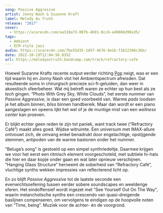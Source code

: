 ```yaml
---
song: Passive Aggresive
artist: Jonny Nash & Suzanne Kraft
label: Melody As Truth
release: "2017"
cover:
  - https://ucarecdn.com/aa318a73-087b-4691-8cc8-a40866d99a35/
tags:
  - Ambient
  - ECM-style jazz
audio: https://ucarecdn.com/7be55d35-2d5f-4676-9e1b-f1612396c36b/
date: 2022-10-19T12:04:58.835Z
url: https://melodyastruth.bandcamp.com/track/refractory-cafe
---
```

Hoewel Suzanne Krafts recente output eerder richting [Pop](https://suzannekraft.bandcamp.com/album/about-you) neigt, was er een tijd waarin hij en Jonny Nash vlot het Ambientspectrum afreisden. Dat resulteerde soms in chirurgisch precieze sci-fi-geluiden, dan weer in akoestisch sfeerbeheer. Wat mij betreft waren ze echter op hun best als ze *tech* gingen. “Photo With Grey Sky, White Clouds”, het eerste nummer van *Passive Aggressive*, is daar een goed voorbeeld van. Warme *pads* loodsen je het album binnen, *bliss* binnen handbereik. Maar dan wordt er een piano aangeslagen en opeens lijkt het wel of je de muntige mist van een *wellness center* kan proeven.

Er blijkt echter geen reden te zijn tot paniek, want track twee (“Refractory Café”) maakt alles goed. Wijdse witruimte. Een universum met IMAX-allure ontvouwt zich, de omvang enkel benadrukt door engelachtige, opstijgende stemmen, antipoden van de warme bastonen onder het nummer.

“Beluga’s song” is gestoeld op een simpel synthriedeltje. Daarmee krijgen we voor het eerst een ritmisch element voorgeschoteld, met subtiele hi-hats die hier en daar kopje onder gaan en wat later opnieuw verschijnen. “Hanging Glass Structure” herneemt de soberheid van “Refractory Café”, vluchtige synths wekken impressies van reflecterend licht op.

En zo blijft *Passive Aggressive* tot de laatste seconde een evenwichtsoefening tussen eerder sobere soundscapes en weelderige sferen. Het eindoffensief wordt ingezet met “See Yourself Out On The Way”, waarin melancholische synths een crescendo van quasi-dreigende baslijnen compenseren, om vervolgens te eindigen op de hoopvolle noten van “Time, being”. Muziek voor de achter- én de voorgrond.